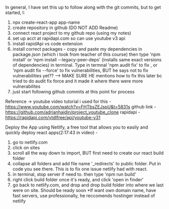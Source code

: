 In general, I have set this up to follow along with the git commits, but to get started, I:

1) npx create-react-app app-name
2) create repository in github (DO NOT ADD Readme)
3) connect react project to my github repo (using my notes)
4) set up acct at rapidapi.com so can use youtube v3 api
5) install rapidApi vs code extension
6) install correct packages - copy and paste my dependencies in package.json (which i took from teacher of this course) then type 'npm install' or 'npm install --legacy-peer-deps' (installs same exact versions of dependencies) in terminal. Type in termnal 'npm audit fix' to fix , or 'npm audit fix --force' to fix vulnerabilities, BUT he says not to fix vulnerabilities yet?? --> MAKE SURE HE mentions how to fix this later bc tried to do audit fix force and it made it where there were more vulnerabilites
7) just start following github commits at this point for process

Reference ->
youtube video tutorial i used for this - https://www.youtube.com/watch?v=FHTbsZEJspU&t=5831s
github link - https://github.com/adrianhajdin/project_youtube_clone
rapidapi - https://rapidapi.com/ytdlfree/api/youtube-v31


Deploy the App using Netlify, a free tool that allows you to easily and quickly deploy react apps(2:17:43 in video) -
1) go to netlify.com
2) click on sites
3) scroll all the way down to import, BUT first need to create our react build folder
4) collapse all folders and add file name '_redirects' to public folder. Put in code you see there. This is to fix one issue netlify had with react.
5) in terminal, stop server if need to. then type 'npm run build'
6) right click build folder once it's ready, and click 'open in finder'
7) go back to netlify.com, and drop and drop build folder into where we last were on site. Should be ready soon
*If want own domain name, have fast servers, use professionally, he reccomends hostinger instead of netlify

